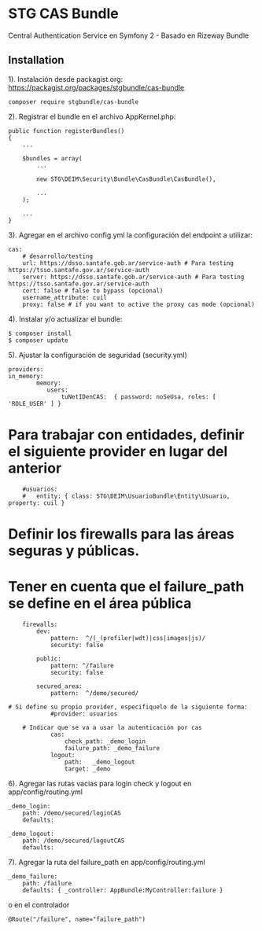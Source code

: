 STG CAS Bundle
==================
Central Authentication Service en Symfony 2 - Basado en Rizeway Bundle


Installation
---------------

1). Instalación desde packagist.org: https://packagist.org/packages/stgbundle/cas-bundle

    composer require stgbundle/cas-bundle

2). Registrar el bundle en el archivo AppKernel.php:

    public function registerBundles()
    {
        ...

        $bundles = array(
            ...

            new STG\DEIM\Security\Bundle\CasBundle\CasBundle(),

            ...
        );

        ...
    }


3). Agregar en el archivo config.yml la configuración del endpoint a utilizar:

    cas:
        # desarrollo/testing
        url: https://dsso.santafe.gob.ar/service-auth # Para testing https://tsso.santafe.gov.ar/service-auth
        server: https://dsso.santafe.gob.ar/service-auth # Para testing https://tsso.santafe.gov.ar/service-auth
        cert: false # false to bypass (opcional)
        username_attribute: cuil
        proxy: false # if you want to active the proxy cas mode (opcional)


4). Instalar y/o actualizar el bundle:

    $ composer install
    $ composer update


5). Ajustar la configuración de seguridad (security.yml)

    providers:
	in_memory:
            memory:
               users:
                   tuNetIDenCAS:  { password: noSeUsa, roles: [ 'ROLE_USER' ] }

# Para trabajar con entidades, definir el siguiente provider en lugar del anterior
        #usuarios:
        #   entity: { class: STG\DEIM\UsuarioBundle\Entity\Usuario, property: cuil }


# Definir los firewalls para las áreas seguras y públicas. 
# Tener en cuenta que el failure_path se define en el área pública

        firewalls:
            dev:
                pattern:  ^/(_(profiler|wdt)|css|images|js)/
                security: false

            public:
                pattern: ^/failure
                security: false

            secured_area:
                pattern:  ^/demo/secured/

	# Si define su propio provider, especifiquelo de la siguiente forma:
                #provider: usuarios

        # Indicar que se va a usar la autenticación por cas
                cas:
                    check_path: _demo_login
                    failure_path: _demo_failure
                logout:
                    path:   _demo_logout
                    target: _demo

6). Agregar las rutas vacias para login check y logout en app/config/routing.yml
   
    _demo_login:
        path: /demo/secured/loginCAS 
        defaults:

    _demo_logout:
        path: /demo/secured/logoutCAS
        defaults: 
    
7). Agregar la ruta del failure_path en app/config/routing.yml

    _demo_failure:
        path: /failure
        defaults: { _controller: AppBundle:MyController:failure }
        

o en el controlador

    @Route("/failure", name="failure_path")
